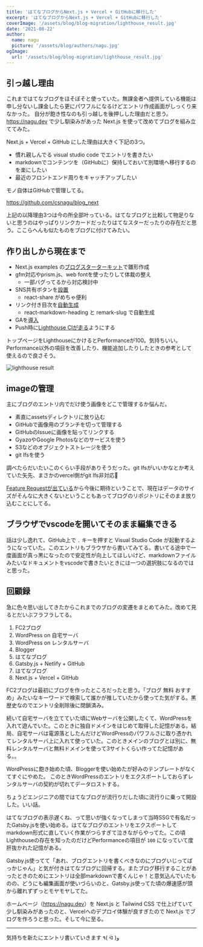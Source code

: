 ```yaml
---
title: 'はてなブログからNext.js + Vercel + GitHubに移行した'
excerpt: 'はてなブログからNext.js + Vercel + GitHubに移行した'
coverImage: '/assets/blog/blog-migration/lighthouse_result.jpg'
date: '2021-08-22'
author:
  name: nagu
  picture: '/assets/blog/authors/nagu.jpg'
ogImage:
  url: '/assets/blog/blog-migration/lighthouse_result.jpg'
---
```


## 引っ越し理由

これまではてなブログをほそぼそと使っていた。無課金者へ提供している機能は申し分ないし課金したら更にパワフルになるけどエントリ作成画面がしっくり来なかった。
自分が飽き性なのも引っ越しを後押しした理由だと思う。<https://nagu.dev> で少し馴染みがあった Next.js を使って改めてブログを組み立ててみた。

Next.js + Vercel + GitHub にした理由は大きく下記の3つ。

- 慣れ親しんでる visual studio code でエントリを書きたい
- markdownでコンテンツを（GitHubに）保持しておいて別環境へ移行するのを楽にしたい
- 最近のフロントエンド周りをキャッチアップしたい

モノ自体はGitHubで管理してる。

<https://github.com/csnagu/blog_next>

上記の以降理由3つは今の所全部叶っている。はてなブログと比較して物足りないと思うのはやっぱりリンクカードだったりはてなスターだったりの存在だと思う。ここらへんも似たものをブログに付けてみたい。

## 作り出しから現在まで

- Next.js examples の[ブログスターターキット](https://github.com/vercel/next.js/tree/canary/examples/blog-starter-typescript)で雛形作成
- gfm対応やprism.js、web fontを使ったりして体裁の整え
  - 一部バグってるから対応検討中
- SNS共有ボタンを[設置](https://github.com/csnagu/blog_next/commit/057a766c47b04f629dd3062a150a5dc1139ac3ef)
  - react-share がめちゃ便利
- リンク付き目次を[自動生成](https://github.com/csnagu/blog_next/commit/f061bfff46c000a8679c232d66d2a9319040a96c)
  - react-markdown-heading と remark-slug で自動生成
- GAを[導入](https://github.com/csnagu/blog_next/commit/2c63501820cb1ee58060e721608eb5b456b71f54)
- Push時に[Lighthouse CIが走る](https://github.com/csnagu/blog_next/commit/ff5595c62d46a30774ae84cf7cd0d6f723a236b0)ようにする

トップページをLighthouseにかけるとPerformanceが100。気持ちいい。
Performance以外の項目を改善したり、機能追加したりしたときの参考として使えるので良さそう。

![lighthouse result](/assets/blog/blog-migration/lighthouse_result.jpg "lighthouse result")

## imageの管理

主にブログのエントリ内でだけ使う画像をどこで管理するか悩んだ。

- 素直にassetsディレクトリに放り込む
- GitHubで画像用のブランチを切って管理する
- GitHubのIssueに画像を貼ってリンクする
- GyazoやGoogle Photosなどのサービスを使う
- S3などのオブジェクトストレージを使う
- git lfsを使う

調べたらだいたいこのくらい手段がありそうだった。git lfsがいいかなとか考えていた矢先、まさかのvercel側がgit lfs非対応🥲

[Feature Requestが出ている](https://github.com/vercel/vercel/discussions/3716)から今後に期待ということで、現在はデータのサイズがそんなに大きくないということもあってブログのリポジトリにそのまま放り込むことにしてる。

## ブラウザでvscodeを開いてそのまま編集できる

話は少し逸れて、GitHub上で `.` キーを押すと Visual Studio Code が起動するようになっていた。このエントリもブラウザから書いてみてる。書いてる途中で一度画面が真っ黒になったので安定性が向上してほしいけど、markdownファイルみたいなドキュメントをvscodeで書きたいときには一つの選択肢になるのではと思った。

## 回顧録

急に色々思い出してきたからこれまでのブログの変遷をまとめてみた。改めて見るとだいぶフラフラしてる。

1. FC2ブログ
2. WordPress on 自宅サーバ
3. WordPress on レンタルサーバ
4. Blogger
5. はてなブログ
6. Gatsby.js + Netlify + GitHub
7. はてなブログ
8. Next.js + Vercel + GitHub

FC2ブログは最初にブログを作ったところだったと思う。「ブログ 無料 おすすめ」みたいなキーワードで検索して誰かが推していたから使ってた気がする。黒歴史なのでエントリ全削除後に閉鎖済み。

続いて自宅サーバを立てていた頃にWebサーバを公開したくて、WordPressを入れて遊んでいた。このときに独自ドメインをはじめて取得した記憶がある。結局、自宅サーバは電源落としたんだけどWordPressのパワフルさに取り憑かれてレンタルサーバ上に入れて使っていた。このときメインのブログとは別に、無料レンタルサーバと無料ドメインを使って3サイトくらい作ってた記憶がある。。

WordPressに飽き始めた頃、Bloggerを使い始めたが好みのテンプレートがなくてすぐにやめた。
このときWordPressのエントリをエクスポートしておらずレンタルサーバの契約が切れてデータロストする。

ちょうどエンジニアの間ではてなブログが流行りだした頃に流行りに乗って開設した。いい話。

はてなブログの表示遅くね、って思いが強くなってしまって当時SSGで有名だったGatsby.jsを使い始める。はてなブログのエントリをエクスポートしてmarkdown形式に直していく作業がつらすぎて泣きながらやってた。この頃Lighthouseの存在を知ったのだけどPerformanceの項目が `100` になっていて度肝抜かれた記憶がある。

Gatsby.js使ってて「あれ、ブログエントリを書くべきなのにブログいじってばっかじゃん」と気が付きはてなブログに回帰する。またブログ移行することがあったときのためにエントリは全部markdownで書くんじゃ！と意気込んでいたものの、どうにも編集画面が使いづらいのと、Gatsby.js使ってた頃の爆速感が頭から離れずずっとモヤモヤしてた。

ホームページ（<https://nagu.dev>）を Next.js と Tailwind CSS で仕上げていて少し馴染みがあったのと、Vercelへのデプロイ体験が良すぎたので Next.js でブログを作ろうと思った。そして今に至る。

---

気持ちを新たにエントリ書いていきます ٩( ᐛ )و